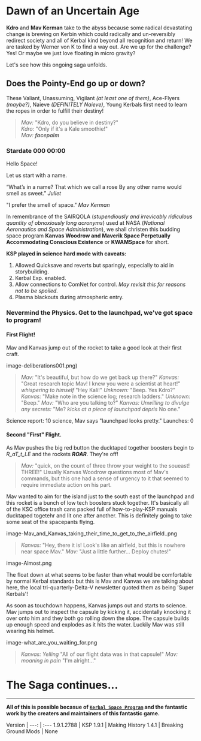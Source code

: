 # Dawn of an Uncertain Age

**Kdro** and **Mav Kerman** take to the abyss because some radical devastating change is brewing on Kerbin which could radically and un-reversibly redirect society and all of Kerbal kind beyond all recognition and return! We are tasked by Werner von K to find a way out. Are we up for the challenge? Yes! Or maybe we just love floating in micro gravity? 

Let's see how this ongoing saga unfolds.

## Does the Pointy-End go up or down?

These Valiant, Unassuming, Vigilant _(at least one of them)_, Ace-Flyers _(maybe?)_, Naieve _(DEFINITELY Naieve)_, Young Kerbals first need to learn the ropes in order to fulfill their destiny!

>_Mav:_ "Kdro, do you believe in destiny?"  
>_Kdro:_ "Only if it's a Kale smoothie!"  
>_Mav:_ ***facepalm***  

### Stardate 000 00:00

Hello Space! 

Let us start with a name. 
 
“What’s in a name? That which we call a rose 
By any other name would smell as sweet.” 
_Juliet_ 
 
"I prefer the smell of space."
_Mav Kerman_ 
 
In remembrance of the SAIRQOLA (_stupendiously and irrevicably ridiculous quantity of obnoxiously long acronyms_) used at NASA (_National Aeronautics and Space Administration_), we shall christen this budding space program **Kanvas Woodrow and Maverik Space Perpetually Accommodating Conscious Existence** or **KWAMSpace** for short. 
 
**KSP played in science hard mode with caveats:**
1. Allowed Quicksave and reverts but sparingly, especially to aid in storybuilding. 
2. Kerbal Exp. enabled. 
3. Allow connections to ComNet for control. 
 _May revisit this for reasons not to be spoiled._ 
4. Plasma blackouts during atmospheric entry. 
 
### Nevermind the Physics. Get to the launchpad, we've got space to program!

#### First Flight!

Mav and Kanvas jump out of the rocket to take a good look at their first craft. 

image-deliberations001.png)

 >_Mav:_ "It's beautiful, but how do we get back up there?"
 >_Kanvas:_ "Great research topic Mav! I knew you were a scientist at heart!" _whispering to himself_ "Hey Kali!"
 >_Unknown:_ "Beep. Yes Kdro?"
 >_Kanvas:_ "Make note in the science log; research ladders."
 >_Unknown:_ "Beep."
 >_Mav:_ "Who are you talking to?"
 >_Kanvas: Unwilling to divulge any secrets:_ "Me? _kicks at a piece of launchpad depris_ No one."

Science report: 
10 science, Mav says "launchpad looks pretty." 
Launches: 
0

#### Second "First" Flight.

As Mav pushes the big red button the ducktaped together boosters begin to _R_aT_t_LE_ and the rockets _**ROAR**_. They're off! 
 
>_Mav:_ "quick, on the count of three throw your weight to the soueast! THREE!"
Usually Kanvas Woodrow questions most of Mav's commands, but this one had a sense of urgency to it that seemed to require immediate action on his part. 
 
Mav wanted to aim for the island just to the south east of the launchpad and this rocket is a bunch of low tech boosters stuck together. It's basically all of the KSC office trash cans packed full of how-to-play-KSP manuals ducktaped togetehr and lit one after another. This is definitely going to take some seat of the spacepants flying. 
 
image-Mav_and_Kanvas_taking_their_time_to_get_to_the_airfield..png 

>_Kanvas:_ "Hey, there it is! Look's like an airfield, but this is nowhere near space Mav."
>_Mav:_ "Just a little further... Deploy chutes!"
 
image-Almost.png 

The float down at what seems to be faster than what would be comfortable by normal Kerbal standards but this is Mav and Kanvas we are talking about here, the local tri-quarterly-Delta-V newsletter quoted them as being 'Super Kerbals'! 
 
As soon as touchdown happens, Kanvas jumps out and starts to science. Mav jumps out to inspect the capsule by kicking it, accidentally knocking it over onto him and they both go rolling down the slope. The capsule builds up enough speed and explodes as it hits the water. Luckily Mav was still wearing his helmet. 
 
image-what_are_you_waiting_for.png

>_Kanvas:_ _Yelling_ "All of our flight data was in that capsule!" 
>_Mav:_ _moaning in pain_ "I'm alright..."

# The Saga continues...

***

**All of this is possible becasue of [`Kerbal Space Program`](https://www.kerbalspaceprogram.com) and the fantastic work by the creaters and maintainers of this fantastic game.**

Version |
---: | :---
1.9.1.2788  |  KSP 
1.9.1  |  Making History 
1.4.1  |  Breaking Ground 
Mods  |  None
